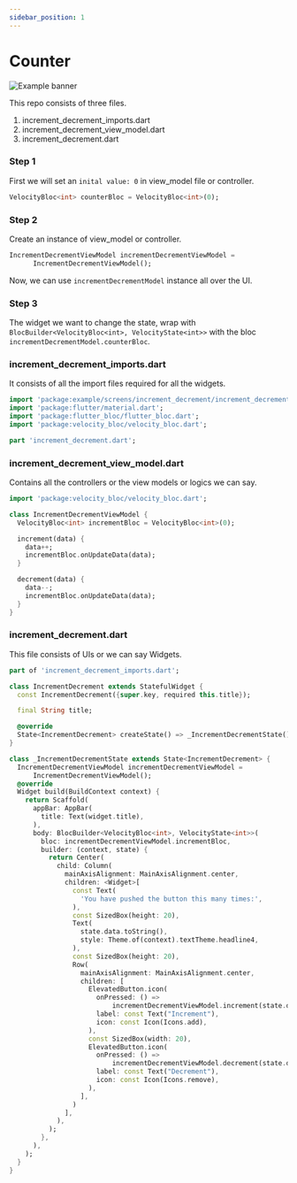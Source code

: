 ```yaml
---
sidebar_position: 1
---
```



# Counter
![Example banner](/img/counter/counter.png)

This repo consists of three files.
1. increment_decrement_imports.dart
2. increment_decrement_view_model.dart
3. increment_decrement.dart

### Step 1
First we will set an `inital value: 0` in view_model file or controller.
```dart
VelocityBloc<int> counterBloc = VelocityBloc<int>(0);
```

### Step 2
Create an instance of view_model or controller.
```dart
IncrementDecrementViewModel incrementDecrementViewModel =
      IncrementDecrementViewModel();
```
Now, we can use `incrementDecrementModel` instance all over the UI.

### Step 3
The widget we want to change the state, wrap with `BlocBuilder<VelocityBloc<int>, VelocityState<int>>` 
with the bloc `incrementDecrementModel.counterBloc`.


### increment_decrement_imports.dart
It consists of all the import files required for all the widgets.
```dart
import 'package:example/screens/increment_decrement/increment_decrement_view_model.dart';
import 'package:flutter/material.dart';
import 'package:flutter_bloc/flutter_bloc.dart';
import 'package:velocity_bloc/velocity_bloc.dart';

part 'increment_decrement.dart';
```

### increment_decrement_view_model.dart
Contains all the controllers or the view models or logics we can say.
```dart
import 'package:velocity_bloc/velocity_bloc.dart';

class IncrementDecrementViewModel {
  VelocityBloc<int> incrementBloc = VelocityBloc<int>(0);

  increment(data) {
    data++;
    incrementBloc.onUpdateData(data);
  }

  decrement(data) {
    data--;
    incrementBloc.onUpdateData(data);
  }
}
```

### increment_decrement.dart
This file consists of UIs or we can say Widgets.
```dart
part of 'increment_decrement_imports.dart';

class IncrementDecrement extends StatefulWidget {
  const IncrementDecrement({super.key, required this.title});

  final String title;

  @override
  State<IncrementDecrement> createState() => _IncrementDecrementState();
}

class _IncrementDecrementState extends State<IncrementDecrement> {
  IncrementDecrementViewModel incrementDecrementViewModel =
      IncrementDecrementViewModel();
  @override
  Widget build(BuildContext context) {
    return Scaffold(
      appBar: AppBar(
        title: Text(widget.title),
      ),
      body: BlocBuilder<VelocityBloc<int>, VelocityState<int>>(
        bloc: incrementDecrementViewModel.incrementBloc,
        builder: (context, state) {
          return Center(
            child: Column(
              mainAxisAlignment: MainAxisAlignment.center,
              children: <Widget>[
                const Text(
                  'You have pushed the button this many times:',
                ),
                const SizedBox(height: 20),
                Text(
                  state.data.toString(),
                  style: Theme.of(context).textTheme.headline4,
                ),
                const SizedBox(height: 20),
                Row(
                  mainAxisAlignment: MainAxisAlignment.center,
                  children: [
                    ElevatedButton.icon(
                      onPressed: () =>
                          incrementDecrementViewModel.increment(state.data),
                      label: const Text("Increment"),
                      icon: const Icon(Icons.add),
                    ),
                    const SizedBox(width: 20),
                    ElevatedButton.icon(
                      onPressed: () =>
                          incrementDecrementViewModel.decrement(state.data),
                      label: const Text("Decrement"),
                      icon: const Icon(Icons.remove),
                    ),
                  ],
                )
              ],
            ),
          );
        },
      ),
    );
  }
}

```


